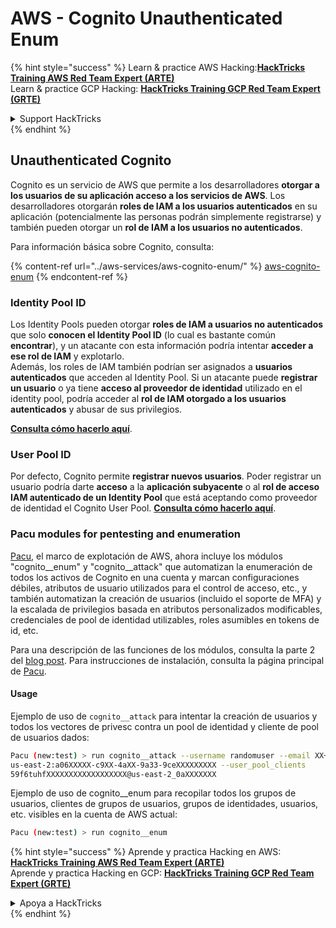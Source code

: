# AWS - Cognito Unauthenticated Enum

{% hint style="success" %}
Learn & practice AWS Hacking:<img src="../../../.gitbook/assets/image (1) (1) (1) (1).png" alt="" data-size="line">[**HackTricks Training AWS Red Team Expert (ARTE)**](https://training.hacktricks.xyz/courses/arte)<img src="../../../.gitbook/assets/image (1) (1) (1) (1).png" alt="" data-size="line">\
Learn & practice GCP Hacking: <img src="../../../.gitbook/assets/image (2) (1).png" alt="" data-size="line">[**HackTricks Training GCP Red Team Expert (GRTE)**<img src="../../../.gitbook/assets/image (2) (1).png" alt="" data-size="line">](https://training.hacktricks.xyz/courses/grte)

<details>

<summary>Support HackTricks</summary>

* Check the [**subscription plans**](https://github.com/sponsors/carlospolop)!
* **Join the** 💬 [**Discord group**](https://discord.gg/hRep4RUj7f) or the [**telegram group**](https://t.me/peass) or **follow** us on **Twitter** 🐦 [**@hacktricks\_live**](https://twitter.com/hacktricks_live)**.**
* **Share hacking tricks by submitting PRs to the** [**HackTricks**](https://github.com/carlospolop/hacktricks) and [**HackTricks Cloud**](https://github.com/carlospolop/hacktricks-cloud) github repos.

</details>
{% endhint %}

## Unauthenticated Cognito

Cognito es un servicio de AWS que permite a los desarrolladores **otorgar a los usuarios de su aplicación acceso a los servicios de AWS**. Los desarrolladores otorgarán **roles de IAM a los usuarios autenticados** en su aplicación (potencialmente las personas podrán simplemente registrarse) y también pueden otorgar un **rol de IAM a los usuarios no autenticados**.

Para información básica sobre Cognito, consulta:

{% content-ref url="../aws-services/aws-cognito-enum/" %}
[aws-cognito-enum](../aws-services/aws-cognito-enum/)
{% endcontent-ref %}

### Identity Pool ID

Los Identity Pools pueden otorgar **roles de IAM a usuarios no autenticados** que solo **conocen el Identity Pool ID** (lo cual es bastante común **encontrar**), y un atacante con esta información podría intentar **acceder a ese rol de IAM** y explotarlo.\
Además, los roles de IAM también podrían ser asignados a **usuarios autenticados** que acceden al Identity Pool. Si un atacante puede **registrar un usuario** o ya tiene **acceso al proveedor de identidad** utilizado en el identity pool, podría acceder al **rol de IAM otorgado a los usuarios autenticados** y abusar de sus privilegios.

[**Consulta cómo hacerlo aquí**](../aws-services/aws-cognito-enum/cognito-identity-pools.md).

### User Pool ID

Por defecto, Cognito permite **registrar nuevos usuarios**. Poder registrar un usuario podría darte **acceso** a la **aplicación subyacente** o al **rol de acceso IAM autenticado de un Identity Pool** que está aceptando como proveedor de identidad el Cognito User Pool. [**Consulta cómo hacerlo aquí**](../aws-services/aws-cognito-enum/cognito-user-pools.md#registration).

### Pacu modules for pentesting and enumeration

[Pacu](https://github.com/RhinoSecurityLabs/pacu), el marco de explotación de AWS, ahora incluye los módulos "cognito\_\_enum" y "cognito\_\_attack" que automatizan la enumeración de todos los activos de Cognito en una cuenta y marcan configuraciones débiles, atributos de usuario utilizados para el control de acceso, etc., y también automatizan la creación de usuarios (incluido el soporte de MFA) y la escalada de privilegios basada en atributos personalizados modificables, credenciales de pool de identidad utilizables, roles asumibles en tokens de id, etc.

Para una descripción de las funciones de los módulos, consulta la parte 2 del [blog post](https://rhinosecuritylabs.com/aws/attacking-aws-cognito-with-pacu-p2). Para instrucciones de instalación, consulta la página principal de [Pacu](https://github.com/RhinoSecurityLabs/pacu).

#### Usage

Ejemplo de uso de `cognito__attack` para intentar la creación de usuarios y todos los vectores de privesc contra un pool de identidad y cliente de pool de usuarios dados:
```bash
Pacu (new:test) > run cognito__attack --username randomuser --email XX+sdfs2@gmail.com --identity_pools
us-east-2:a06XXXXX-c9XX-4aXX-9a33-9ceXXXXXXXXX --user_pool_clients
59f6tuhfXXXXXXXXXXXXXXXXXX@us-east-2_0aXXXXXXX
```
Ejemplo de uso de cognito\_\_enum para recopilar todos los grupos de usuarios, clientes de grupos de usuarios, grupos de identidades, usuarios, etc. visibles en la cuenta de AWS actual:
```bash
Pacu (new:test) > run cognito__enum
```
{% hint style="success" %}
Aprende y practica Hacking en AWS:<img src="../../../.gitbook/assets/image (1) (1) (1) (1).png" alt="" data-size="line">[**HackTricks Training AWS Red Team Expert (ARTE)**](https://training.hacktricks.xyz/courses/arte)<img src="../../../.gitbook/assets/image (1) (1) (1) (1).png" alt="" data-size="line">\
Aprende y practica Hacking en GCP: <img src="../../../.gitbook/assets/image (2) (1).png" alt="" data-size="line">[**HackTricks Training GCP Red Team Expert (GRTE)**<img src="../../../.gitbook/assets/image (2) (1).png" alt="" data-size="line">](https://training.hacktricks.xyz/courses/grte)

<details>

<summary>Apoya a HackTricks</summary>

* Revisa los [**planes de suscripción**](https://github.com/sponsors/carlospolop)!
* **Únete al** 💬 [**grupo de Discord**](https://discord.gg/hRep4RUj7f) o al [**grupo de telegram**](https://t.me/peass) o **síguenos** en **Twitter** 🐦 [**@hacktricks\_live**](https://twitter.com/hacktricks_live)**.**
* **Comparte trucos de hacking enviando PRs a los** [**HackTricks**](https://github.com/carlospolop/hacktricks) y [**HackTricks Cloud**](https://github.com/carlospolop/hacktricks-cloud) repositorios de github.

</details>
{% endhint %}
